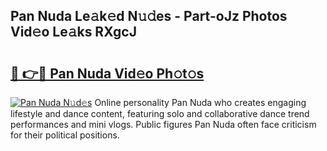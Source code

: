 ## Pan Nuda Le𝚊k𝚎d N𝚞𝚍es - Part-oJz Photos Vid𝚎o Le𝚊ks RXgcJ

# <h2><a href="http://fbbm2ho.evod.top/?m=Pan+Nuda">🔗 👉🔴 Pan Nuda Vid𝚎o Ph𝚘t𝚘s</a></h2>

[![Pan Nuda N𝚞d𝚎s](https://i.imgur.com/8V9OHl7.gif)](http://fbbm2ho.evod.top/?m=Pan+Nuda)
Online personality Pan Nuda who creates engaging lifestyle and dance content, featuring solo and collaborative dance trend performances and mini vlogs. Public figures Pan Nuda often face criticism for their political positions. 
